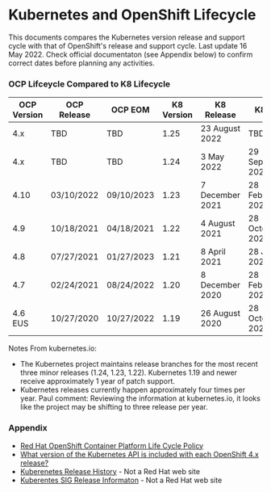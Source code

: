 # Kubernetes and OpenShift Lifecycle

This documents compares the Kubernetes version release and support cycle with that of OpenShift's release and support cycle.  Last update 16 May 2022.  Check official documentaton (see Appendix below) to confirm correct dates before planning any activities.

### OCP Lifceycle Compared to K8 Lifecycle


OCP Version | OCP Release | OCP EOM | K8 Version | K8 Release | K8 EOL
------------|-------------|---------|------------|------------|-------
4.x | TBD | TBD |  1.25 | 23 August 2022 | TBD
4.x | TBD | TBD | 1.24 | 3 May 2022 |29 September 2023
4.10 | 03/10/2022 | 09/10/2023 | 1.23 | 7 December 2021 | 28 February 2023
4.9 | 10/18/2021 | 04/18/2021 | 1.22 | 4 August 2021 | 28 October 2022
4.8 | 07/27/2021 | 01/27/2023 | 1.21 | 8 April 2021 | 28 June 2022
4.7 | 02/24/2021 | 08/24/2022 | 1.20 | 8 December 2020 | 28 February 2022
4.6 EUS | 10/27/2020 | 10/27/2022 | 1.19 | 26 August 2020 | 28 October 2021

Notes From kubernetes.io:
- The Kubernetes project maintains release branches for the most recent three minor releases (1.24, 1.23, 1.22). Kubernetes 1.19 and newer receive approximately 1 year of patch support.
- Kubernetes releases currently happen approximately four times per year. Paul comment: Reviewing the information at kubernetes.io, it looks like the project may be shifting to three release per year.

### Appendix
- [Red Hat OpenShift Container Platform Life Cycle Policy](https://access.redhat.com/support/policy/updates/openshift)
- [What version of the Kubernetes API is included with each OpenShift 4.x release?](https://access.redhat.com/solutions/4870701)
- [Kuberenetes Release History](https://kubernetes.io/releases/#release-history) - Not a Red Hat web site
- [Kuberentes SIG Release Informaton](https://github.com/kubernetes/sig-release/tree/master/releases) - Not a Red Hat web site

